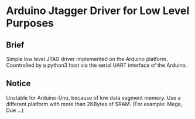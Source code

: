 # Arduino Jtagger Driver for Low Level Purposes

## Brief
Simple low level JTAG driver implemented on the Arduino platform.
Coontrolled by a python3 host via the serial UART interface of the Arduino.

## Notice
Unstable for Arduino-Uno, because of low data segment memory.
Use a different platform with more than 2KBytes of SRAM. (For example: Mega, Due ...)

